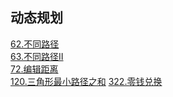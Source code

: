 ## 动态规划
[62.不同路径](https://github.com/Jackzigen/LeetCode/blob/master/Problems/1-100/62.不同路径.md)<br/>
[63.不同路径II](https://github.com/Jackzigen/LeetCode/blob/master/Problems/1-100/63.不同路径II.md)<br/>
[72.编辑距离](https://github.com/Jackzigen/LeetCode/blob/master/Problems/1-100/72.编辑距离.md)<br/>
[120.三角形最小路径之和](https://github.com/Jackzigen/LeetCode/blob/master/Problems/101-200/120.三角形最小路径和.md)
[322.零钱兑换](https://github.com/Jackzigen/LeetCode/blob/master/Problems/301-400/322.零钱兑换.md)
